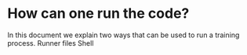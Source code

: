 # How can one run the code?
In this document we explain two ways that can be used to run a training process.
Runner files
Shell
